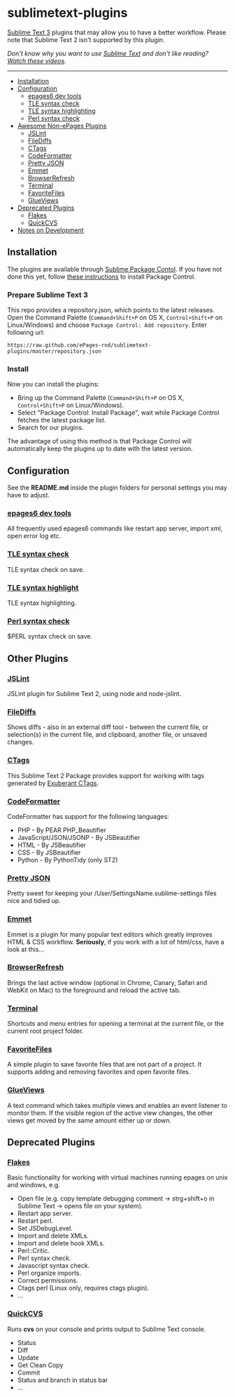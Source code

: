 sublimetext-plugins
=================

[Sublime Text 3](http://www.sublimetext.com/3) plugins that may allow you to have a better workflow. Please note that Sublime Text 2 isn't supported by this plugin.

*Don't know why you want to use [Sublime Text](http://www.sublimetext.com) and don't like reading? [Watch these videos](https://tutsplus.com/course/improve-workflow-in-sublime-text-2/).*

---

- [Installation](#installation)
- [Configuration](#configuration)
  - [epages6 dev tools](#epages6)
  - [TLE syntax check](#tle-syntax-check)
  - [TLE syntax highlighting](#tle-syntax-highlight)
  - [Perl syntax check](#perl-syntax-check)
- [Awesome Non-ePages Plugins](#other-plugins)
  - [JSLint](#jslint)
  - [FileDiffs](#filediffs)
  - [CTags](#ctags)
  - [CodeFormatter](#codeformatter)
  - [Pretty JSON](#pretty-json)
  - [Emmet](#emmet)
  - [BrowserRefresh](#browserrefresh)
  - [Terminal](#terminal)
  - [FavoriteFiles](#favoritefiles)
  - [GlueViews](#glueviews)
- [Deprecated Plugins](#plugins)
  - [Flakes](#flakes)
  - [QuickCVS](#quickcvs)
- [Notes on Development](#development)

Installation
------------
The plugins are available through [Sublime Package Contol](http://wbond.net/sublime_packages/package_control). If you have not done this yet, follow [these instructions](http://wbond.net/sublime_packages/package_control/installation) to install Package Control.


### Prepare Sublime Text 3

This repo provides a repository.json, which points to the latest releases. Open the Command Palette (`Command+Shift+P` on OS X, `Control+Shift+P` on Linux/Windows) and choose `Package Control: Add repository`. Enter following url:

```
https://raw.github.com/ePages-rnd/sublimetext-plugins/master/repository.json
```

### Install

Now you can install the plugins:

* Bring up the Command Palette (`Command+Shift+P` on OS X, `Control+Shift+P` on Linux/Windows). 
* Select "Package Control: Install Package", wait while Package Control fetches the latest package list. 
* Search for our plugins.

The advantage of using this method is that Package Control will automatically keep the plugins up to date with the latest version.

Configuration
--------------
See the **README.md** inside the plugin folders for personal settings you may have to adjust.


### [epages6 dev tools](https://github.com/ePages-rnd/sublimetext-epages6)

All frequently used epages6 commands like restart app server, import xml, open error log etc.


### [TLE syntax check](https://github.com/ePages-rnd/SublimeLinter-contrib-tlec)

TLE syntax check on save.


### [TLE syntax highlight](https://github.com/ePages-rnd/sublimetext-epages-tle)

TLE syntax highlighting.


### [Perl syntax check](https://github.com/ePages-rnd/SublimeLinter-contrib-perl-epages6)

$PERL syntax check on save.


Other Plugins
--------
### [JSLint](https://github.com/janraasch/Sublime-JSLint)
JSLint plugin for Sublime Text 2, using node and node-jslint.

### [FileDiffs](https://github.com/colinta/SublimeFileDiffs)
Shows diffs - also in an external diff tool - between the current file, or selection(s) in the current file, and clipboard, another file, or unsaved changes.

### [CTags](https://github.com/SublimeText/CTags)
This Sublime Text 2 Package provides support for working with tags generated by [Exuberant CTags](http://ctags.sourceforge.net/).

### [CodeFormatter](https://github.com/akalongman/sublimetext-codeformatter)
CodeFormatter has support for the following languages:

* PHP - By PEAR PHP_Beautifier
* JavaScript/JSON/JSONP - By JSBeautifier
* HTML - By JSBeautifier
* CSS - By JSBeautifier
* Python - By PythonTidy (only ST2)

### [Pretty JSON](https://github.com/dzhibas/SublimePrettyJson)
Pretty sweet for keeping your /User/SettingsName.sublime-settings files nice and tidied up.

### [Emmet](http://emmet.io/)
Emmet is a plugin for many popular text editors which greatly improves HTML & CSS workflow. **Seriously**, if you work with a lot of html/css, have a look at this...

### [BrowserRefresh](https://github.com/gcollazo/BrowserRefresh-Sublime)
Brings the last active window (optional in Chrome, Canary, Safari and WebKit on Mac) to the foreground and reload the active tab.

### [Terminal](http://wbond.net/sublime_packages/terminal)
Shortcuts and menu entries for opening a terminal at the current file, or the current root project folder.

### [FavoriteFiles](https://github.com/facelessuser/FavoriteFiles)
A simple plugin to save favorite files that are not part of a project. It supports adding and removing favorites and open favorite files.

### [GlueViews](http://www.youtube.com/watch?v=ChXgMR-9eCE)
A text command which takes multiple views and enables an event listener to monitor them. If the visible region of the active view changes, the other views get moved by the same amount either up or down.

Deprecated Plugins
------------------
### [Flakes](https://github.com/ePages-rnd/sublimetext-epages-flakes)
Basic functionality for working with virtual machines running epages on unix and windows, e.g.

* Open file (e.g. copy template debugging comment -> strg+shift+o in Sublime Text -> opens file on your system).
* Restart app server.
* Restart perl.
* Set JSDebugLevel.
* Import and delete XMLs.
* Import and delete hook XMLs.
* Perl::Critic.
* Perl syntax check.
* Javascript syntax check.
* Perl organize imports.
* Correct permissions.
* Ctags perl (Linux only, requires ctags plugin).
* ...

### [QuickCVS](https://github.com/ePages-rnd/sublimetext-quickcvs)
Runs **cvs** on your console and prints output to Sublime Text console.

* Status
* Diff
* Update
* Get Clean Copy
* Commit
* Status and branch in status bar
* ...
